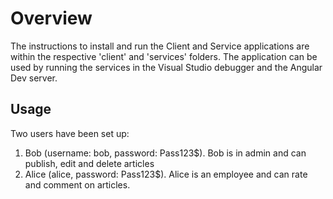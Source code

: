 # Overview

The instructions to install and run the Client and Service applications are within the respective 'client' and 'services' folders. The application can be used by running the services in the Visual Studio debugger and the Angular Dev server.

## Usage

Two users have been set up:

1. Bob (username: bob, password: Pass123$). Bob is in admin and can publish, edit and delete articles
2. Alice (alice, password: Pass123$). Alice is an employee and can rate and comment on articles.

